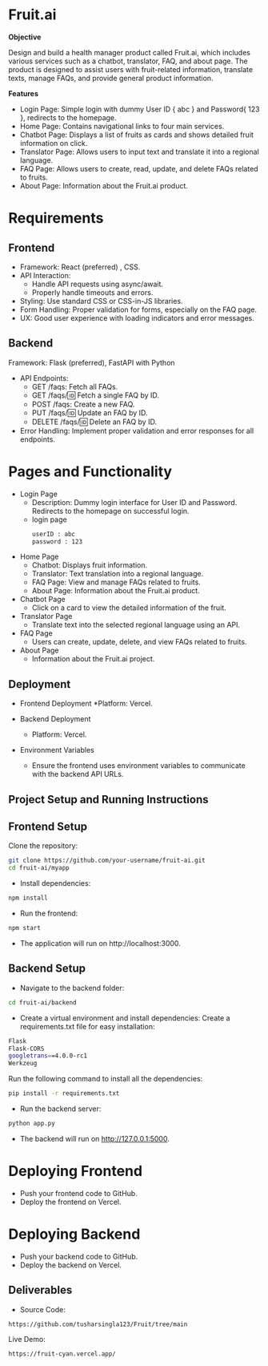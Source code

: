 # Fruit.ai


**Objective**

Design and build a health manager product called Fruit.ai, which includes various services such as a chatbot, translator, FAQ, and about page. The product is designed to assist users with fruit-related information, translate texts, manage FAQs, and provide general product information.

**Features**

* Login Page: Simple login with dummy User ID { abc } and Password{ 123 }, redirects to the homepage.
* Home Page: Contains navigational links to four main services.
* Chatbot Page: Displays a list of fruits as cards and shows detailed fruit information on click.
* Translator Page: Allows users to input text and translate it into a regional language.
* FAQ Page: Allows users to create, read, update, and delete FAQs related to fruits.
* About Page: Information about the Fruit.ai product.

# Requirements

## Frontend
* Framework: React (preferred) , CSS.
* API Interaction:
    * Handle API requests using async/await.
    * Properly handle timeouts and errors.
* Styling: Use standard CSS or CSS-in-JS libraries.
* Form Handling: Proper validation for forms, especially on the FAQ page.
* UX: Good user experience with loading indicators and error messages.


## Backend

Framework: Flask (preferred), FastAPI with Python
* API Endpoints:
    * GET /faqs: Fetch all FAQs.
    * GET /faqs/:id: Fetch a single FAQ by ID.
    * POST /faqs: Create a new FAQ.
    * PUT /faqs/:id: Update an FAQ by ID.
    * DELETE /faqs/:id: Delete an FAQ by ID.
* Error Handling: Implement proper validation and error responses for all endpoints.


# Pages and Functionality

* Login Page
   * Description: Dummy login interface for User ID and Password. Redirects to the homepage on successful login.
   * login page
     ```bash
     userID : abc
     password : 123
     ```
* Home Page
   * Chatbot: Displays fruit information.
   * Translator: Text translation into a regional language.
   * FAQ Page: View and manage FAQs related to fruits.
   * About Page: Information about the Fruit.ai product.
* Chatbot Page
   * Click on a card to view the detailed information of the fruit.
* Translator Page
   * Translate text into the selected regional language using an API.
* FAQ Page
   * Users can create, update, delete, and view FAQs related to fruits.
* About Page
   * Information about the Fruit.ai project.


## Deployment

* Frontend Deployment
   *Platform: Vercel.
* Backend Deployment
   * Platform: Vercel.

* Environment Variables
   * Ensure the frontend uses environment variables to communicate with the backend API URLs.
 
## Project Setup and Running Instructions

## Frontend Setup
Clone the repository:
```bash
git clone https://github.com/your-username/fruit-ai.git
cd fruit-ai/myapp
```

* Install dependencies:
```bash
npm install
```

* Run the frontend:
```bash
npm start
```

* The application will run on http://localhost:3000.

## Backend Setup

* Navigate to the backend folder:
```bash
cd fruit-ai/backend
```

* Create a virtual environment and install dependencies:
Create a requirements.txt file for easy installation:
```bash
Flask
Flask-CORS
googletrans==4.0.0-rc1
Werkzeug
```
Run the following command to install all the dependencies:
```bash
pip install -r requirements.txt
```

* Run the backend server:
```bash
python app.py
```

* The backend will run on http://127.0.0.1:5000.

# Deploying Frontend
* Push your frontend code to GitHub.
* Deploy the frontend on Vercel.
  
# Deploying Backend
* Push your backend code to GitHub.
* Deploy the backend on Vercel.

  
## Deliverables

* Source Code: 
```bash
https://github.com/tusharsingla123/Fruit/tree/main
```


Live Demo: 
```bash
https://fruit-cyan.vercel.app/
```

